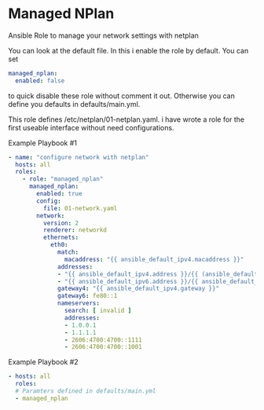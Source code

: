 # Managed NPlan

Ansible Role to manage your network settings with netplan

You can look at the default file. In this i enable the role by default. You can set
```yaml
managed_nplan:
  enabled: false
```
to quick disable these role without comment it out. Otherwise you can define you defaults in defaults/main.yml.

This role defines /etc/netplan/01-netplan.yaml. i have wrote a role for the first useable interface without need configurations.

Example Playbook #1
```yaml
- name: "configure network with netplan"
  hosts: all
  roles:
    - role: "managed_nplan"
      managed_nplan:
        enabled: true
        config:
          file: 01-network.yaml
        network:
          version: 2
          renderer: networkd
          ethernets:
            eth0:
              match:
                macaddress: "{{ ansible_default_ipv4.macaddress }}"
              addresses:
              - "{{ ansible_default_ipv4.address }}/{{ (ansible_default_ipv4.address + '/' + ansible_default_ipv4.netmask) | ipaddr('prefix') }}"
              - "{{ ansible_default_ipv6.address }}/{{ ansible_default_ipv6.prefix }}"
              gateway4: "{{ ansible_default_ipv4.gateway }}"
              gateway6: fe80::1
              nameservers:
                search: [ invalid ]
                addresses:
                - 1.0.0.1
                - 1.1.1.1
                - 2606:4700:4700::1111
                - 2606:4700:4700::1001
```

Example Playbook #2
```yaml
- hosts: all
  roles:
  # Paramters defined in defaults/main.yml
  - managed_nplan
```
